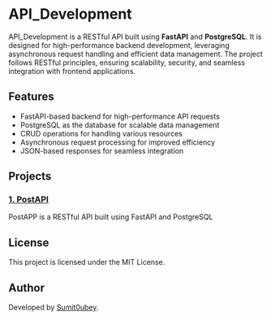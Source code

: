 # API_Development

API_Development is a RESTful API built using **FastAPI** and **PostgreSQL**. It is designed for high-performance backend development, leveraging asynchronous request handling and efficient data management. The project follows RESTful principles, ensuring scalability, security, and seamless integration with frontend applications.

## Features
- FastAPI-based backend for high-performance API requests
- PostgreSQL as the database for scalable data management
- CRUD operations for handling various resources
- Asynchronous request processing for improved efficiency
- JSON-based responses for seamless integration

## Projects

### [1. PostAPI](https://github.com/Sumit0ubey/PostAPP/tree/08a233f62b2d4267655d777e7f3be9d16e9b0269)
  PostAPP is a RESTful API built using FastAPI and PostgreSQL

## License
This project is licensed under the MIT License.

## Author
Developed by [Sumit0ubey](https://github.com/Sumit0ubey).

